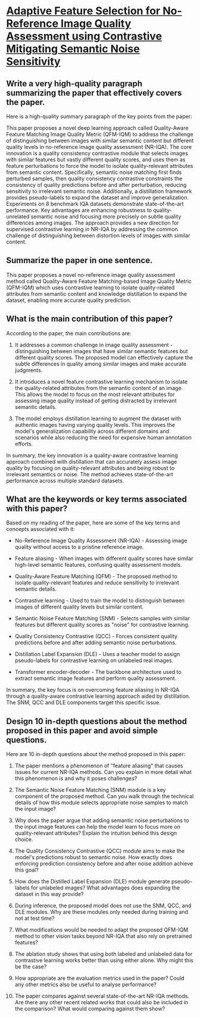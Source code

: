 # [Adaptive Feature Selection for No-Reference Image Quality Assessment   using Contrastive Mitigating Semantic Noise Sensitivity](https://arxiv.org/abs/2312.06158)

## Write a very high-quality paragraph summarizing the paper that effectively covers the paper.

 Here is a high-quality summary paragraph of the key points from the paper:

This paper proposes a novel deep learning approach called Quality-Aware Feature Matching Image Quality Metric (QFM-IQM) to address the challenge of distinguishing between images with similar semantic content but different quality levels in no-reference image quality assessment (NR-IQA). The core innovation is a quality consistency contrastive module that selects images with similar features but vastly different quality scores, and uses them as feature perturbations to force the model to isolate quality-relevant attributes from semantic content. Specifically, semantic noise matching first finds perturbed samples, then quality consistency contrastive constraints the consistency of quality predictions before and after perturbation, reducing sensitivity to irrelevant semantic noise. Additionally, a distillation framework provides pseudo-labels to expand the dataset and improve generalization. Experiments on 8 benchmark IQA datasets demonstrate state-of-the-art performance. Key advantages are enhancing robustness to quality-unrelated semantic noise and focusing more precisely on subtle quality differences among images. The approach provides a new direction for supervised contrastive learning in NR-IQA by addressing the common challenge of distinguishing between distortion levels of images with similar content.


## Summarize the paper in one sentence.

 This paper proposes a novel no-reference image quality assessment method called Quality-Aware Feature Matching-based Image Quality Metric (QFM-IQM) which uses contrastive learning to isolate quality-related attributes from semantic content and knowledge distillation to expand the dataset, enabling more accurate quality prediction.


## What is the main contribution of this paper?

 According to the paper, the main contributions are:

1. It addresses a common challenge in image quality assessment - distinguishing between images that have similar semantic features but different quality scores. The proposed model can effectively capture the subtle differences in quality among similar images and make accurate judgments. 

2. It introduces a novel feature contrastive learning mechanism to isolate the quality-related attributes from the semantic content of an image. This allows the model to focus on the most relevant attributes for assessing image quality instead of getting distracted by irrelevant semantic details.

3. The model employs distillation learning to augment the dataset with authentic images having varying quality levels. This improves the model's generalization capability across different domains and scenarios while also reducing the need for expensive human annotation efforts.

In summary, the key innovation is a quality-aware contrastive learning approach combined with distillation that can accurately assess image quality by focusing on quality-relevant attributes and being robust to irrelevant semantics or noise. The method achieves state-of-the-art performance across multiple standard datasets.


## What are the keywords or key terms associated with this paper?

 Based on my reading of the paper, here are some of the key terms and concepts associated with it:

- No-Reference Image Quality Assessment (NR-IQA) - Assessing image quality without access to a pristine reference image.

- Feature aliasing - When images with different quality scores have similar high-level semantic features, confusing quality assessment models. 

- Quality-Aware Feature Matching (QFM) - The proposed method to isolate quality-relevant features and reduce sensitivity to irrelevant semantic details.  

- Contrastive learning - Used to train the model to distinguish between images of different quality levels but similar content.

- Semantic Noise Feature Matching (SNM) - Selects samples with similar features but different quality scores as "noise" for contrastive learning.

- Quality Consistency Contrastive (QCC) - Forces consistent quality predictions before and after adding semantic noise perturbations.

- Distillation Label Expansion (DLE) - Uses a teacher model to assign pseudo-labels for contrastive learning on unlabeled real images.

- Transformer encoder-decoder - The backbone architecture used to extract semantic image features and perform quality assessment.

In summary, the key focus is on overcoming feature aliasing in NR-IQA through a quality-aware contrastive learning approach aided by distillation. The SNM, QCC and DLE components target this specific issue.


## Design 10 in-depth questions about the method proposed in this paper and avoid simple questions.

 Here are 10 in-depth questions about the method proposed in this paper:

1. The paper mentions a phenomenon of "feature aliasing" that causes issues for current NR-IQA methods. Can you explain in more detail what this phenomenon is and why it poses challenges? 

2. The Semantic Noise Feature Matching (SNM) module is a key component of the proposed method. Can you walk through the technical details of how this module selects appropriate noise samples to match the input image?

3. Why does the paper argue that adding semantic noise perturbations to the input image features can help the model learn to focus more on quality-relevant attributes? Explain the intuition behind this design choice.  

4. The Quality Consistency Contrastive (QCC) module aims to make the model's predictions robust to semantic noise. How exactly does enforcing prediction consistency before and after noise addition achieve this goal?

5. How does the Distilled Label Expansion (DLE) module generate pseudo-labels for unlabeled images? What advantages does expanding the dataset in this way provide?

6. During inference, the proposed model does not use the SNM, QCC, and DLE modules. Why are these modules only needed during training and not at test time?

7. What modifications would be needed to adapt the proposed QFM-IQM method to other vision tasks beyond NR-IQA that also rely on pretrained features?

8. The ablation study shows that using both labeled and unlabeled data for contrastive learning works better than using either alone. Why might this be the case?

9. How appropriate are the evaluation metrics used in the paper? Could any other metrics also be useful to analyse performance?

10. The paper compares against several state-of-the-art NR-IQA methods. Are there any other recent related works that could also be included in the comparison? What would comparing against them show?
